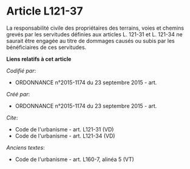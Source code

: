 # Article L121-37

La responsabilité civile des propriétaires des terrains, voies et chemins grevés par les servitudes définies aux articles L.
121-31 et L. 121-34 ne saurait être engagée au titre de dommages causés ou subis par les bénéficiaires de ces servitudes.

**Liens relatifs à cet article**

_Codifié par_:

  - ORDONNANCE n°2015-1174 du 23 septembre 2015 - art.

_Créé par_:

  - ORDONNANCE n°2015-1174 du 23 septembre 2015 - art.

_Cite_:

  - Code de l'urbanisme - art. L121-31 (VD)
  - Code de l'urbanisme - art. L121-34 (VD)

_Anciens textes_:

  - Code de l'urbanisme - art. L160-7, alinéa 5 (VT)
